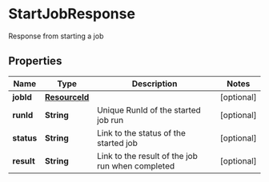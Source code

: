 

# StartJobResponse

Response from starting a job

## Properties

Name | Type | Description | Notes
------------ | ------------- | ------------- | -------------
**jobId** | [**ResourceId**](ResourceId.md) |  |  [optional]
**runId** | **String** | Unique RunId of the started job run |  [optional]
**status** | **String** | Link to the status of the started job |  [optional]
**result** | **String** | Link to the result of the job run when completed |  [optional]



